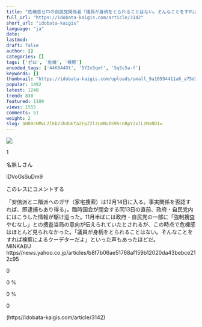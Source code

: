 ```yaml
---
title: "危機感ゼロの自民党関係者「議員が身柄をとられることはない。そんなことをすれば検察によるクーデターだよ」"
full_url: "https://idobata-kaigis.com/article/3142"
short_url: "idobata-kaigis"
language: "ja"
date: 
lastmod: 
draft: false
author: []
categories: []
tags: ['ゼロ', '危機', '検察']
encoded_tags: ['44K844Ot', '5Y2x5qmf', '5qSc5a-f']
keywords: []
thumbnail: "https://idobata-kaigis.com/uploads/small_9a10594411a6_a75d2653b5.jpg"
popular: 1492
latest: 1240
trend: 830
featured: 1109
views: 1555
comments: 51
weight: 2
slug: aHR0cHMvL2lkb2JhdGEta2FpZ2lzLmNvbS9hcnRpY2xlLzMxNDI=
---
```


![](https://idobata-kaigis.com/uploads/small_9a10594411a6_a75d2653b5.jpg)

<div><p class='text-pink-100 text-sm'><p class='mr-2'>1</p><p class='mr-2'>名無しさん</p><p class='hidden xlinline-block'>IDVoGsSuDm9</p></p><p class='flex items-center text-gray-400'><p class='text-xs mdtext-sm hovercursor-pointer'>このレスにコメントする</p></p><p class='px-2 lgpx-8'><p class='tracking-wide break-all text-base lgtext-lg'>「安倍派と二階派へのガサ（家宅捜索）は12月14日に入る。事実関係を否認すれば、即逮捕もあり得る」。臨時国会が閉会する同13日の直前、政府・自民党内にはこうした情報が駆け巡った。11月半ばには政府・自民党の一部に「強制捜査やむなし」との捜査当局の意向が伝えられていたとされるが、この時点で危機感はほとんど見られなかった。「議員が身柄をとられることはない。そんなことをすれば検察によるクーデターだよ」といった声もあったほどだ。<br>MINKABU<br>https//news.yahoo.co.jp/articles/b8f7b06ae51768af159b12020da43bebce212c95<br></p></p><p class='flex items-center mr-2 hovercursor-pointer'><p class='pl-1 text-sm mdtext-base'>0</p></p><p class=' w-full h-full bg-gray-200 absolute '></p><p class='text-white text-xs text-center'>0 %</p><p class='text-white text-xs text-center'>0 %</p><p class='flex items-center mr-2 hovercursor-pointer'><p class='pl-1 text-sm mdtext-base'>0</p></p></div>

(https//idobata-kaigis.com/article/3142)
